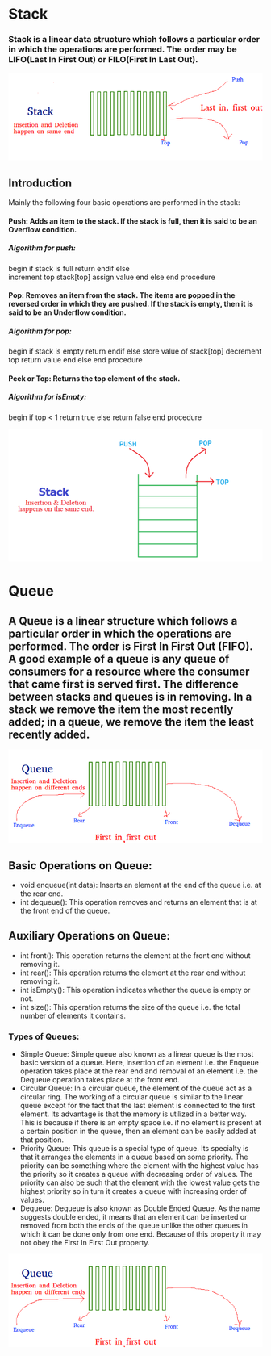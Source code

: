 # Stack 

### Stack is a linear data structure which follows a particular order in which the operations are performed. The order may be LIFO(Last In First Out) or FILO(First In Last Out).

![](./assest/stack1.png)

## Introduction

Mainly the following four basic operations are performed in the stack:

#### Push: Adds an item to the stack. If the stack is full, then it is said to be an Overflow condition.

##### Algorithm for push:

begin
 if stack is full
    return
 endif
else  
 increment top
 stack[top] assign value
end else
end procedure

#### Pop: Removes an item from the stack. The items are popped in the reversed order in which they are pushed. If the stack is empty, then it is said to be an Underflow condition.

##### Algorithm for pop:

begin
 if stack is empty
    return
 endif
else
 store value of stack[top]
 decrement top
 return value
end else
end procedure

#### Peek or Top: Returns the top element of the stack.

##### Algorithm for isEmpty:

begin
 if top < 1
    return true
 else
    return false
end procedure

![](./assest/stack2.png)

# Queue

## A Queue is a linear structure which follows a particular order in which the operations are performed. The order is First In First Out (FIFO). A good example of a queue is any queue of consumers for a resource where the consumer that came first is served first. The difference between stacks and queues is in removing. In a stack we remove the item the most recently added; in a queue, we remove the item the least recently added.

![](./assest/Queue.png)

## Basic Operations on Queue: 

* void enqueue(int data): Inserts an element at the end of the queue i.e. at the rear end.
* int dequeue(): This operation removes and returns an element that is at the front end of the queue.

## Auxiliary Operations on Queue:

* int front(): This operation returns the element at the front end without removing it.
* int rear(): This operation returns the element at the rear end without removing it.
* int isEmpty(): This operation indicates whether the queue is empty or not.
* int size(): This operation returns the size of the queue i.e. the total number of elements it contains. 

### Types of Queues: 

* Simple Queue: Simple queue also known as a linear queue is the most basic version of a queue. Here, insertion of an element i.e. the Enqueue operation takes place at the rear end and removal of an element i.e. the Dequeue operation takes place at the front end.
* Circular Queue:  In a circular queue, the element of the queue act as a circular ring. The working of a circular queue is similar to the linear queue except for the fact that the last element is connected to the first element. Its advantage is that the memory is utilized in a better way. This is because if there is an empty space i.e. if no element is present at a certain position in the queue, then an element can be easily added at that position.
* Priority Queue: This queue is a special type of queue. Its specialty is that it arranges the elements in a queue based on some priority. The priority can be something where the element with the highest value has the priority so it creates a queue with decreasing order of values. The priority can also be such that the element with the lowest value gets the highest priority so in turn it creates a queue with increasing order of values.
* Dequeue: Dequeue is also known as Double Ended Queue. As the name suggests double ended, it means that an element can be inserted or removed from both the ends of the queue unlike the other queues in which it can be done only from one end. Because of this property it may not obey the First In First Out property. 

![](./assest/Queue2.png)